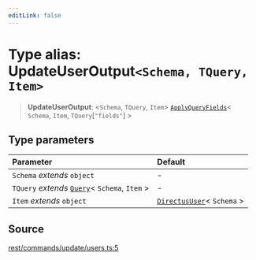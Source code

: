 ```yaml
---
editLink: false
---
```


# Type alias: UpdateUserOutput`<Schema, TQuery, Item>`

> **UpdateUserOutput**: \<`Schema`, `TQuery`, `Item`\>
> [`ApplyQueryFields`](../../types-1/type-aliases/type-alias.ApplyQueryFields.md)\< `Schema`, `Item`,
> `TQuery`[`"fields"`] \>

## Type parameters

| Parameter                                                                                       | Default                                                                              |
| :---------------------------------------------------------------------------------------------- | :----------------------------------------------------------------------------------- |
| `Schema` _extends_ `object`                                                                     | -                                                                                    |
| `TQuery` _extends_ [`Query`](../../types-1/interfaces/interface.Query.md)\< `Schema`, `Item` \> | -                                                                                    |
| `Item` _extends_ `object`                                                                       | [`DirectusUser`](../../schema/type-aliases/type-alias.DirectusUser.md)\< `Schema` \> |

## Source

[rest/commands/update/users.ts:5](https://github.com/directus/directus/blob/7789a6c53/sdk/src/rest/commands/update/users.ts#L5)
